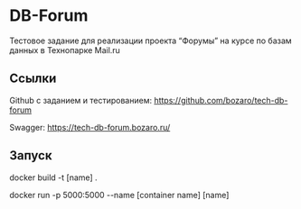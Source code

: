 # DB-Forum

Тестовое задание для реализации проекта “Форумы” на курсе по базам данных в Технопарке Mail.ru

## Ссылки

Github с заданием и тестированием: https://github.com/bozaro/tech-db-forum

Swagger: https://tech-db-forum.bozaro.ru/

## Запуск
docker build -t [name] .

docker run -p 5000:5000 --name [container name] [name]
